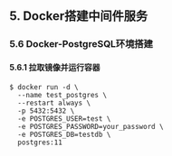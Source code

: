 ## 5. Docker搭建中间件服务
### 5.6 Docker-PostgreSQL环境搭建
#### 5.6.1 拉取镜像并运行容器

```shell
$ docker run -d \
  --name test_postgres \
  --restart always \
  -p 5432:5432 \
  -e POSTGRES_USER=test \
  -e POSTGRES_PASSWORD=your_password \
  -e POSTGRES_DB=testdb \
  postgres:11
```
